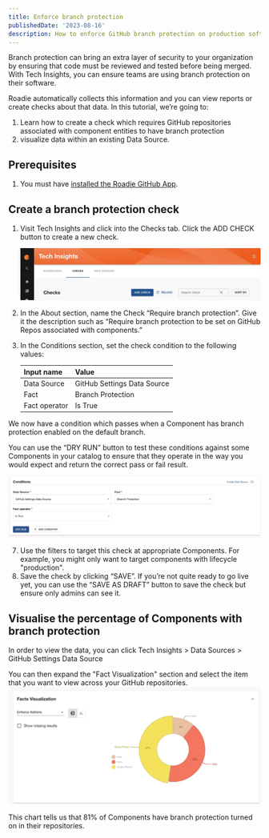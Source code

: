 ```yaml
---
title: Enforce branch protection
publishedDate: '2023-08-16'
description: How to enforce GitHub branch protection on production software with Tech Insights.
---
```


Branch protection can bring an extra layer of security to your organization by ensuring that code must be reviewed and tested before being merged. With Tech Insights, you can ensure teams are using branch protection on their software.

Roadie automatically collects this information and you can view reports or create checks about that data.
In this tutorial, we’re going to:

1. Learn how to create a check which requires GitHub repositories associated with component entities to have branch protection  
2. visualize data within an existing Data Source.


## Prerequisites

1. You must have [installed the Roadie GitHub App](../../getting-started/adding-a-catalog-item/).

## Create a branch protection check

1. Visit Tech Insights and click into the Checks tab. Click the ADD CHECK button to create a new check.

   ![](../track-docker-base-image-migration/add-check-button.webp)

2. In the About section, name the Check “Require branch protection”. Give it the description such as “Require branch protection to be set on GitHub Repos associated with components.”

3. In the Conditions section, set the check condition to the following values:

    | Input name | Value |
    | --- | --- |
    | Data Source | GitHub Settings Data Source |
    | Fact | Branch Protection |
    | Fact operator | Is True |

  We now have a condition which passes when a Component has branch protection enabled on the default branch.
    
  You can use the “DRY RUN” button to test these conditions against some Components in your catalog to ensure that they operate in the way you would expect and return the correct pass or fail result.
    
  ![compound-conditions.webp](branch-protection-condition.webp)

7. Use the filters to target this check at appropriate Components. For example, you might only want to target components with lifecycle "production". 
8. Save the check by clicking “SAVE”. If you’re not quite ready to go live yet, you can use the “SAVE AS DRAFT” button to save the check but ensure only admins can see it.


## Visualise the percentage of Components with branch protection

In order to view the data, you can click Tech Insights > Data Sources > GitHub Settings Data Source

You can then expand the "Fact Visualization" section and select the item that you want to view across your GitHub repositories.
![viz.webp](./viz.webp)

This chart tells us that 81% of Components have branch protection turned on in their repositories.
